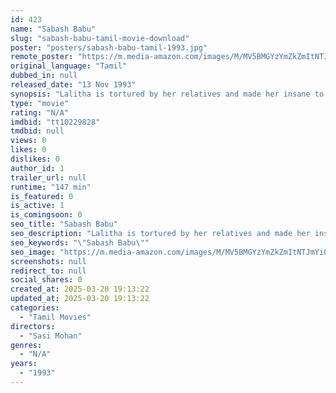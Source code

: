 ```yaml
---
id: 423
name: "Sabash Babu"
slug: "sabash-babu-tamil-movie-download"
poster: "posters/sabash-babu-tamil-1993.jpg"
remote_poster: "https://m.media-amazon.com/images/M/MV5BMGYzYmZkZmItNTJmYi00NWM4LTkyZDAtYTcyZWExYTgxM2UwXkEyXkFqcGdeQXVyOTk3NTc2MzE@._V1_SX300.jpg"
original_language: "Tamil"
dubbed_in: null
released_date: "13 Nov 1993"
synopsis: "Lalitha is tortured by her relatives and made her insane to takeover her whole property. Rest of the film shows how her son Babu saves her mother with the help of his father Veluchamy, an army officer."
type: "movie"
rating: "N/A"
imdbid: "tt10229828"
tmdbid: null
views: 0
likes: 0
dislikes: 0
author_id: 1
trailer_url: null
runtime: "147 min"
is_featured: 0
is_active: 1
is_comingsoon: 0
seo_title: "Sabash Babu"
seo_description: "Lalitha is tortured by her relatives and made her insane to takeover her whole property. Rest of the film shows how her son Babu saves her mother with the help of his father Veluchamy, an army officer."
seo_keywords: "\"Sabash Babu\""
seo_image: "https://m.media-amazon.com/images/M/MV5BMGYzYmZkZmItNTJmYi00NWM4LTkyZDAtYTcyZWExYTgxM2UwXkEyXkFqcGdeQXVyOTk3NTc2MzE@._V1_SX300.jpg"
screenshots: null
redirect_to: null
social_shares: 0
created_at: 2025-03-20 19:13:22
updated_at: 2025-03-20 19:13:22
categories:
  - "Tamil Movies"
directors:
  - "Sasi Mohan"
genres:
  - "N/A"
years:
  - "1993"
---
```

